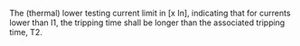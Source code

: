 ﻿The (thermal) lower testing current limit in [x In], indicating that for currents lower than I1, the tripping time shall be longer than the associated tripping time, T2.
